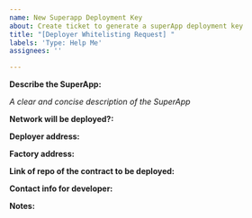 ```yaml
---
name: New Superapp Deployment Key
about: Create ticket to generate a superApp deployment key
title: "[Deployer Whitelisting Request] "
labels: 'Type: Help Me'
assignees: ''

---
```


**Describe the SuperApp:**

_A clear and concise description of the SuperApp_

**Network will be deployed?:**

**Deployer address:**

**Factory address:**

**Link of repo of the contract to be deployed:**

**Contact info for developer:**

**Notes:**

